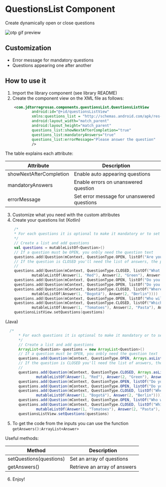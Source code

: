 # QuestionsList Component
Create dynamically open or close questions

![otp gif preview](./otp.gif)
## Customization
- Error message for mandatory questions
- Questions appearing one after another

## How to use it
1. Import the library component (see library README)
2. Create the component view on the XML file as follows:
```xml
    <com.jdtorregrosas.components.questionsList.QuestionsListView
            android:id="@+id/questionsListView"
            xmlns:questions_list = "http://schemas.android.com/apk/res-auto"
            android:layout_width="match_parent"
            android:layout_height="match_parent"
            questions_list:showNextAfterCompletion="true"
            questions_list:mandatoryAnswers="true"
            questions_list:errorMessage="Please answer the question"
            />
```

The table explains each attribute:

|     Attribute           |           Description                      |
| ----------------------- | ------------------------------------------ |
| showNextAfterCompletion | Enable auto appearing questions            |
| mandatoryAnswers        | Enable errors on unanswered question       |
| errorMessage            | Set error message for unanswered questions |

3. Customize what you need with the custom attributes
4. Create your questions list
(Kotlin)
```Kotlin
    /*
    * For each questions it is optional to make it mandatory or to set an error message
    */
    // Create a list and add questions
    val questions = mutableListOf<Question>()
    // If a question must be OPEN, you onbly need the question text
    questions.add(Question(mContext, QuestionType.OPEN, listOf("Are you feeling better today?"), isMandatory = true, errorMessage = "My error Message")))
    // If the question is CLOSED you'll need the list of answers, the placeholder is optional
    //
    questions.add(Question(mContext, QuestionType.CLOSED, listOf("What colour shirt are you wearing?"),
            mutableListOf(Answer(1, "Red"), Answer(2, "Green"), Answer(3, "Blue")), "select a color"))
    questions.add(Question(mContext, QuestionType.OPEN, listOf("Do you like this?")))
    questions.add(Question(mContext, QuestionType.OPEN, listOf("Do you get on well with your boss?")))
    questions.add(Question(mContext, QuestionType.CLOSED, listOf("Where do you live?"),
            mutableListOf(Answer(1, "Bogotá"), Answer(2, "Berlin"))))
    questions.add(Question(mContext, QuestionType.OPEN, listOf("Who will you vote for this election?")))
    questions.add(Question(mContext, QuestionType.CLOSED, listOf("Which food do you prefer?"),
            mutableListOf(Answer(1, "Tomatoes"), Answer(2, "Pasta"), Answer(3, "Tuna"), Answer(2, "Fried chips"))))
    questionsListView.setQuestions(questions)

```

(Java)
```Java
  /*
      * For each questions it is optional to make it mandatory or to set an error message
      */
      // Create a list and add questions
      ArrayList<Question> questions = new ArrayList<Question>()
      // If a question must be OPEN, you onbly need the question text
      questions.add(Question(mContext, QuestionType.OPEN, Arrays.asList("Are you feeling better today?"), isMandatory = true, errorMessage = "My error Message")))
      // If the question is CLOSED you'll need the list of answers, the placeholder is optional
      //
      questions.add(Question(mContext, QuestionType.CLOSED, Arrays.asList("What colour shirt are you wearing?"),
              mutableListOf(Answer(1, "Red"), Answer(2, "Green"), Answer(3, "Blue")), "select a color"))
      questions.add(Question(mContext, QuestionType.OPEN, listOf("Do you like this?")))
      questions.add(Question(mContext, QuestionType.OPEN, listOf("Do you get on well with your boss?")))
      questions.add(Question(mContext, QuestionType.CLOSED, listOf("Where do you live?"),
              mutableListOf(Answer(1, "Bogotá"), Answer(2, "Berlin"))))
      questions.add(Question(mContext, QuestionType.OPEN, listOf("Who will you vote for this election?")))
      questions.add(Question(mContext, QuestionType.CLOSED, listOf("Which food do you prefer?"),
              mutableListOf(Answer(1, "Tomatoes"), Answer(2, "Pasta"), Answer(3, "Tuna"), Answer(2, "Fried chips"))))
      questionsListView.setQuestions(questions)
```


5. To get the code from the inputs you can use the function ```getAnswers():ArrayList<Answer>```

Useful methods:

|     Method              |              Description             |
| ----------------------- | ------------------------------------ |
| setQuestions(questions) | Set an array of questions            |
| getAnswers()            | Retrieve an array of answers         |

6. Enjoy!


